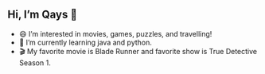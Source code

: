 ## Hi, I’m Qays 👋
- 😄 I’m interested in movies, games, puzzles, and travelling!
- 🌳 I’m currently learning java and python.
- 🎬 My favorite movie is Blade Runner and favorite show is True Detective Season 1. 
